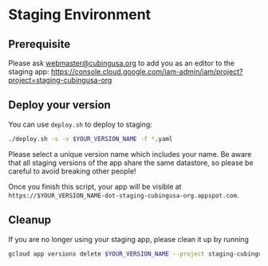# Staging Environment

## Prerequisite

Please ask webmaster@cubingusa.org to add you as an editor to the staging app: https://console.cloud.google.com/iam-admin/iam/project?project=staging-cubingusa-org

## Deploy your version

You can use `deploy.sh` to deploy to staging:

```sh
./deploy.sh -s -v $YOUR_VERSION_NAME -f *.yaml
```

Please select a unique version name which includes your name.  Be aware that all staging versions of the app share the same datastore, so please be careful to avoid breaking other people!

Once you finish this script, your app will be visible at `https://$YOUR_VERSION_NAME-dot-staging-cubingusa-org.appspot.com`.

## Cleanup

If you are no longer using your staging app, please clean it up by running

```sh
gcloud app versions delete $YOUR_VERSION_NAME --project staging-cubingusa-org
```
